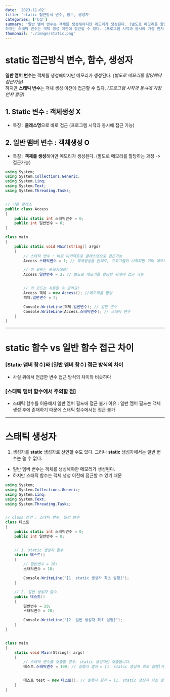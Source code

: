 ```yaml
---
date: '2023-11-02'
title: 'static 접근방식 변수, 함수, 생성자'
categories: ['C샵']
summary: '일반 맴버 변수는 객체를 생성해야지만 메모리가 생성된다. (별도로 메모리를 할당해야 접근가능)
하지만 스태틱 변수는 객체 생성 이전에 접근할 수 있다. (프로그램 시작과 동시에 가장 먼저 할당)'
thumbnail: './image/static.png'
---
```


# static 접근방식 변수, 함수, 생성자

**일반 맴버 변수**는 객체를 생성해야지만 메모리가 생성된다. _(별도로 메모리를 할당해야 접근가능)_  
하지만 **스태틱 변수**는 객체 생성 이전에 접근할 수 있다. _(프로그램 시작과 동시에 가장 먼저 할당)_

## 1. Static 변수 : 객체생성 X

- 특징 : **클래스명**으로 바로 접근 (프로그램 시작과 동시에 접근 가능)

## 2. 일반 맴버 변수 : 객체생성 O

- 특징 : **객체를 생성**해야만 메모리가 생성된다. (별도로 메모리를 할당하는 과정 -> 접근가능)

```csharp
using System;
using System.Collections.Generic;
using System.Linq;
using System.Text;
using System.Threading.Tasks;


// 다른 클래스
public class Access
{
    public static int 스태틱변수 = 0;
    public int 일반변수 = 0;
}

class main
{
    public static void Main(string[] args)
    {
        // 스태틱 변수 : 바로 다이렉트로 클래스명으로 접근가능
        Access.스태틱변수 = 1; // 객체생성을 안해도, 프로그램이 시작되면 이미 메모리가 할당되어 있다.

        // 이 코드는 쓰레기에요!
        Access.일반변수 = 2; // 별도로 메모리를 할당한 뒤에야 접근 가능


        // 이 코드는 사용할 수 있어요!
        Access 객체 = new Access(); //메모리를 할당
        객체.일반변수 = 2;

        Console.WriteLine(객체.일반변수); // 일반 변수
        Console.WriteLine(Access.스태틱변수); // 스태틱 변수
    }
}
```

---

# static 함수 vs 일반 함수 접근 차이

### [Static 맴버 함수]와 [일반 멤버 함수] 접근 방식의 차이

- 사실 위에서 언급한 변수 접근 방식의 차이와 비슷하다

### [스태틱 맴버 함수에서 주의할 점]

- 스태틱 함수를 이용해서 일반 멤버 필드에 접근 불가
  이유 : 일반 멤버 필드는 객체 생성 후에 존재하기 때문에 스태틱 함수에서는 접근 불가

---

# 스태틱 생성자

1. 생성자를 **static** 생성자로 선언할 수도 있다.
   그러나 **static** 생성자에서는 일반 변수는 쓸 수 없다.

- 일반 멤버 변수는 객체를 생성해야만 메모리가 생성된다.
- 하지만 스태틱 함수는 객체 생성 이전에 접근할 수 있기 때문

```csharp
using System;
using System.Collections.Generic;
using System.Linq;
using System.Text;
using System.Threading.Tasks;


// class 선언 : 스태틱 변수, 일반 변수
class 테스트
{
    public static int 스태틱변수 = 0;
    public int 일반변수 = 0;


    // 1. static 생성자 함수
    static 테스트()
    {
        // 일반변수 = 10;
        스태틱변수 = 10;

        Console.WriteLine("[1. static 생성자 최초 실행]");
    }

    // 2. 일반 생성자 함수
    public 테스트()
    {
        일반변수 = 20;
        스태틱변수 = 20;

        Console.WriteLine("[2. 일반 생성자 최초 실행]");
    }
}


class main
{
    static void Main(String[] args)
    {
        // 스태틱 변수를 호출할 경우: static 생성자만 호출됩니다.
        테스트.스태틱변수 = 100; // 실행시 결과 = [1. static 생성자 최초 실행]가 실행된다.


        테스트 test = new 테스트(); // 실행시 결과 = [1. static 생성자 최초 실행], [2. 일반 생성자 최초 실행]가 실행된다.
    }
}

```

